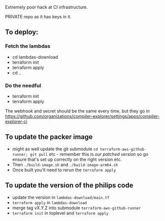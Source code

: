 Extremely poor hack at CI infrastructure.

PRIVATE repo as it has keys in it.

## To deploy:

### Fetch the lambdas
* cd lambdas-download
* terraform init
* terraform apply
* cd ..

### Do the needful
* terraform init
* terraform apply

The webhook and secret should be the same every time,
but they go in https://github.com/organizations/compiler-explorer/settings/apps/compiler-explorer-ci


## To update the packer image
* might as well update the git submodule `cd terraform-aws-github-runner; git pull` etc - remember this is _our patched version_ so go ensure that's set up correctly on the right version etc.
* Then `./build-image.sh` and `./build-image-arm64.sh`
* Once built you'll need to rerun the `terraform apply`


## To update the version of the philips code
- update the version in `lambdas-download/main.tf`
- `terraform apply` in `lambdas-download`
- merge tag vX.Y.Z into submodule `terraform-aws-github-runner`
- `terraform init` in toplevel and `terraform apply`